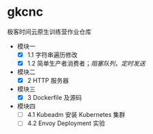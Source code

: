 # gkcnc
极客时间云原生训练营作业仓库

- 模块一
  - [x] 1.1 字符串遍历修改
  - [x] 1.2 简单生产者消费者；_阻塞队列_，_定时发送_
- 模块二
  - [x] 2 HTTP 服务器
- 模块三
  - [x] 3 Dockerfile 及源码
- 模块四
  - [ ] 4.1 Kubeadm 安装 Kubernetes 集群
  - [ ] 4.2 Envoy Deployment 实验